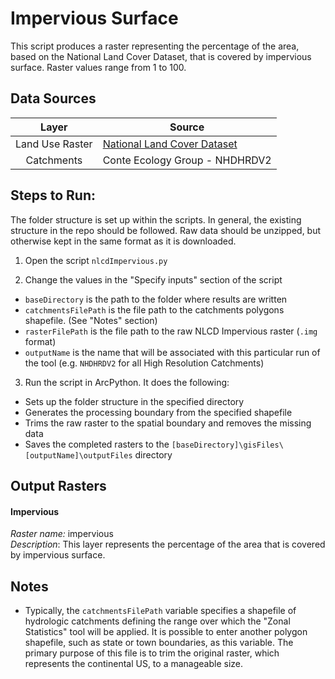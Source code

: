 Impervious Surface
==================

This script produces a raster representing the percentage of the area, based on 
the National Land Cover Dataset, that is covered by impervious surface. Raster 
values range from 1 to 100.


## Data Sources
| Layer           | Source                                              |
|:-----:          | ------                                              |
| Land Use Raster | [National Land Cover Dataset](http://www.mrlc.gov/) |
| Catchments      | Conte Ecology Group  - NHDHRDV2                     |

## Steps to Run:

The folder structure is set up within the scripts. In general, the existing 
structure in the repo should be followed. Raw data should be unzipped, but 
otherwise kept in the same format as it is downloaded.

1. Open the script `nlcdImpervious.py`

2. Change the values in the "Specify inputs" section of the script
 - `baseDirectory` is the path to the folder where results are written
 - `catchmentsFilePath` is the file path to the catchments polygons shapefile. 
 (See "Notes" section)
 - `rasterFilePath` is the file path to the raw NLCD Impervious raster (`.img` 
 format)
 - `outputName` is the name that will be associated with this particular run of 
 the tool (e.g. `NHDHRDV2` for all High Resolution Catchments)

3. Run the script in ArcPython. It does the following:
 - Sets up the folder structure in the specified directory
 - Generates the processing boundary from the specified shapefile
 - Trims the raw raster to the spatial boundary and removes the missing data
 - Saves the completed rasters to the 
 `[baseDirectory]\gisFiles\[outputName]\outputFiles` directory

## Output Rasters 

#### Impervious
*Raster name:* impervious <br>
*Description*: This layer represents the percentage of the area that is covered 
by impervious surface.


## Notes

- Typically, the `catchmentsFilePath` variable specifies a shapefile of 
hydrologic catchments defining the range over which the "Zonal Statistics" tool 
will be applied. It is possible to enter another polygon shapefile, such as 
state or town boundaries, as this variable. The primary purpose of this file is 
to trim the original raster, which represents the continental US, to a manageable 
size.
